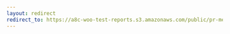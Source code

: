 ```yaml
---
layout: redirect
redirect_to: https://a8c-woo-test-reports.s3.amazonaws.com/public/pr-merge/39610/api/index.html
---
```

